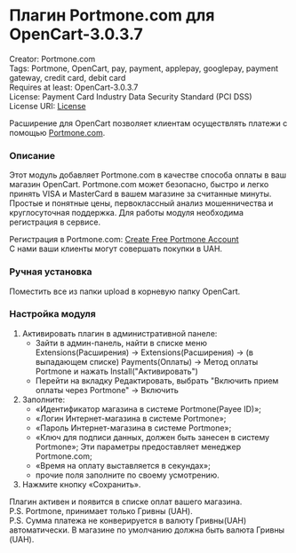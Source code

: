 # Плагин Portmone.com для OpenCart-3.0.3.7

Creator: Portmone.com   
Tags: Portmone, OpenСart, pay, payment, applepay, googlepay, payment gateway, credit card, debit card    
Requires at least: OpenCart-3.0.3.7    
License: Payment Card Industry Data Security Standard (PCI DSS)    
License URI: [License](https://www.portmone.com.ua/r3/uk/security/)

Расширение для OpenСart позволяет клиентам осуществлять платежи с помощью [Portmone.com](https://www.portmone.com.ua/ru).

### Описание
Этот модуль добавляет Portmone.com в качестве способа оплаты в ваш магазин OpenСart.
Portmone.com может безопасно, быстро и легко принять VISA и MasterCard в вашем магазине за считанные минуты.
Простые и понятные цены, первоклассный анализ мошенничества и круглосуточная поддержка.
Для работы модуля необходима регистрация в сервисе.

Регистрация в Portmone.com: [Create Free Portmone Account](https://business.portmone.com.ua/signup)    
С нами ваши клиенты могут совершать покупки в UAH.

### Ручная установка
Поместить все из папки upload в корневую папку OpenCart.

### Настройка модуля
1. Активировать плагин в административной панеле:    
    - Зайти в админ-панель, найти в списке меню  Extensions(Расширения) -> Extensions(Расширения) -> (в выпадающем списке) Payments(Оплаты) -> Метод оплаты Portmone и нажать Install("Активировать")    
    - Перейти на вкладку Редактировать, выбрать "Включить прием оплаты через Portmone" -> Включить    
2. Заполните:    
    - «Идентификатор магазина в системе Portmone(Payee ID)»;    
    - «Логин Интернет-магазина в системе Portmone»;    
    - «Пароль Интернет-магазина в системе Portmone»;  
    - «Ключ для подписи данных, должен быть занесен в систему Portmone»;
    Эти параметры предоставляет менеджер Portmone.com;    
    - «Время на оплату выставляется в секундах»;
    - прочие поля заполните по своему усмотрению.    
3. Нажмите кнопку «Сохранить».

Плагин активен и появится в списке оплат вашего магазина.    
P.S. Portmone, принимает только Гривны (UAH).    
P.S. Сумма платежа не конверируется в валюту Гривны(UAH) автоматически. В магазине по умолчанию должна быть валюта Гривны (UAH).